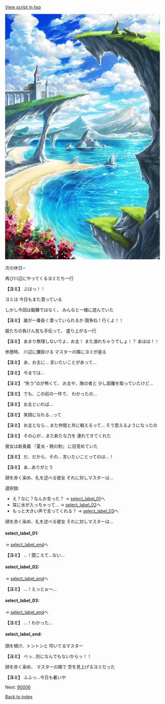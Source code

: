 [View script in lisp](../scripts/10311204.txt)

![lake.png](../images/backgrounds/lake.png)

次の休日─

再び川辺にやってくるヨミたち一行

**【ヨミ】**
ぷはっ！！

ヨミは
今日もまた潜っている

しかし今回は鍛錬ではなく、
みんなと一緒に遊んでいた

**【ヨミ】**
誰が一番長く潜っていられるか
競争ね！行くよ！！

姫たちの負けん気も手伝って、
盛り上がる一行

**【ヨミ】**
あまり無理しないでよ、お主！
また溺れちゃうでしょ！？
あはは！！

休憩時、
川辺に腰掛ける
マスターの隣にヨミが座る

**【ヨミ】**
あ、お主に…
言いたいことがあって…

**【ヨミ】**
今までは…

**【ヨミ】**
“失う”のが怖くて、
お主や、隊の者と
少し距離を取っていたけど…

**【ヨミ】**
でも、この前の一件で、
わかったの…

**【ヨミ】**
お主といれば…

**【ヨミ】**
笑顔になれる…って

**【ヨミ】**
お主となら…
また仲間と共に戦えるって…
そう思えるようになったの

**【ヨミ】**
その心が…
また新たな力を
連れてきてくれた

彼女は新奥義
『夏炎・暁の剣』
に目覚めていた

**【ヨミ】**
だ、だから、その…
言いたいことってのは…！

**【ヨミ】**
あ…ありがとう

顔を赤く染め、礼を述べる彼女
それに対しマスターは…

選択肢:
- え？なに？なんか言った？ → [select_label_01](#select_label_01)へ
- 耳に水が入っちゃって… → [select_label_02](#select_label_02)へ
- もっと大きい声で言ってくれる？ → [select_label_03](#select_label_03)へ

顔を赤く染め、礼を述べる彼女
それに対しマスターは…

#### select_label_01:
 → [select_label_end](#select_label_end)へ

**【ヨミ】**
…！聞こえて…ない…

#### select_label_02:
 → [select_label_end](#select_label_end)へ

**【ヨミ】**
…！えっとぉ～…

#### select_label_03:
 → [select_label_end](#select_label_end)へ

**【ヨミ】**
…！わかった…

#### select_label_end:

頭を傾け、トントンと
叩いてるマスター

**【ヨミ】**
べっ…別になんでもないからッ！！

顔を赤く染め、
マスターの隣で
空を見上げるヨミだった

**【ヨミ】**
ふふっ…今日も暑いや


Next: [90006](90006.md)

[Back to index](index.md)
